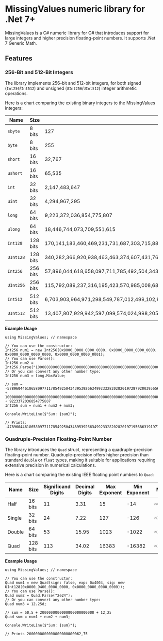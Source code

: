 ﻿# MissingValues numeric library for .Net 7+

MissingValues is a C# numeric library for C# that introduces support for large integers and higher precision floating-point numbers. It supports .Net 7 Generic Math.

## Features

### 256-Bit and 512-Bit Integers

The library implements 256-bit and 512-bit integers, for both signed (`Int256`/`Int512`) and unsigned (`UInt256`/`UInt512`) integer arithmetic operations.

Here is a chart comparing the existing binary integers to the MissingValues integers:

| Name    	| Size     	| Max Value                                                                                                                                                                                                      	| Min Value                                                                                                                                                                                                      	|
|---------	|----------	|----------------------------------------------------------------------------------------------------------------------------------------------------------------------------------------------------------------	|----------------------------------------------------------------------------------------------------------------------------------------------------------------------------------------------------------------	|
| `sbyte` 	| 8 bits   	| 127                                                                                                                                                                                                            	| -128                                                                                                                                                                                                           	|
| `byte`  	| 8 bits   	| 255                                                                                                                                                                                                            	| 0                                                                                                                                                                                                              	|
| `short`  	| 16 bits  	| 32,767                                                                                                                                                                                                         	| -32,768                                                                                                                                                                                                        	|
| `ushort`	| 16 bits  	| 65,535                                                                                                                                                                                                         	| 0                                                                                                                                                                                                              	|
| `int`		| 32 bits  	| 2,147,483,647                                                                                                                                                                                                  	| -2,147,483,648                                                                                                                                                                                                 	|
| `uint`	| 32 bits  	| 4,294,967,295                                                                                                                                                                                                  	| 0                                                                                                                                                                                                              	|
| `long`	| 64 bits  	| 9,223,372,036,854,775,807                                                                                                                                                                                      	| -9,223,372,036,854,775,808                                                                                                                                                                                     	|
| `ulong`	| 64 bits  	| 18,446,744,073,709,551,615                                                                                                                                                                                     	| 0                                                                                                                                                                                                              	|
| `Int128`	| 128 bits 	| 170,141,183,460,469,231,731,687,303,715,884,105,727                                                                                                                                                            	| −170,141,183,460,469,231,731,687,303,715,884,105,728                                                                                                                                                           	|
| `UInt128`	| 128 bits 	| 340,282,366,920,938,463,463,374,607,431,768,211,455                                                                                                                                                            	| 0                                                                                                                                                                                                              	|
| `Int256`	| 256 bits 	| 57,896,044,618,658,097,711,785,492,504,343,953,926,634,992,332,820,282,019,728,792,003,956,564,819,967                                                                                                         	| -57,896,044,618,658,097,711,785,492,504,343,953,926,634,992,332,820,282,019,728,792,003,956,564,819,968                                                                                                        	|
| `UInt256`	| 256 bits 	| 115,792,089,237,316,195,423,570,985,008,687,907,853,269,984,665,640,564,039,457,584,007,913,129,639,935                                                                                                        	| 0                                                                                                                                                                                                              	|
| `Int512`	| 512 bits 	| 6,703,903,964,971,298,549,787,012,499,102,923,063,739,682,910,296,196,688,861,780,721,860,882,015,036,773,488,400,937,149,083,451,713,845,015,929,093,243,025,426,876,941,405,973,284,973,216,824,503,042,047  	| -6,703,903,964,971,298,549,787,012,499,102,923,063,739,682,910,296,196,688,861,780,721,860,882,015,036,773,488,400,937,149,083,451,713,845,015,929,093,243,025,426,876,941,405,973,284,973,216,824,503,042,048 	|
| `UInt512`	| 512 bits 	| 13,407,807,929,942,597,099,574,024,998,205,846,127,479,365,820,592,393,377,723,561,443,721,764,030,073,546,976,801,874,298,166,903,427,690,031,858,186,486,050,853,753,882,811,946,569,946,433,649,006,084,095 	| 0                                                                                                                                                                                                              	|

**Example Usage**

	using MissingValues; // namespace
	
	// You can use the constructor:
	Int256 num1 = new Int256(0x8000_0000_0000_0000, 0x0000_0000_0000_0000, 0x0000_0000_0000_0000, 0x0000_0000_0000_0001);
	// You can use Parse():
	Int256 num2 = Int256.Parse("10000000000000000000000000000000000000000000000000000000000000000000000000000");
	// Or you can convert any other number type:
	Int256 num3 = long.MaxValue;

	// sum = -57896044618658097711785492504343953926634992332820282019728792003956564819967 + 10000000000000000000000000000000000000000000000000000000000000000000000000000 + 9223372036854775807
	Int256 sum = num1 + num2 + num3;

	Console.WriteLine($"Sum: {sum}");
	
	// Prints: -47896044618658097711785492504343953926634992332820282019719568631919710044160

### Quadruple-Precision Floating-Point Number

The library introduces the `Quad` struct, representing a quadruple-precision floating-point number. Quadruple-precision offers higher precision than standard `double` or `float` types, making it suitable for applications requiring extensive precision in numerical calculations.

Here is a chart comparing the existing IEEE floating point numbers to `Quad`:

| Name   	| Size 		| Significand Digits 	| Decimal Digits 	| Max Exponent 	| Min Exponent 	| Max Value 	| Min Value  	|
|--------	|--------	|--------------------	|----------------	|--------------	|--------------	|-----------	|------------	|
| Half   	| 16 bits  	| 11                 	| 3.31           	| 15           	| -14          	| ~65504     	| ~-65500     	|
| Single 	| 32 bits  	| 24                 	| 7.22           	| 127          	| -126         	| ~3.40e38   	| ~-3.40e38   	|
| Double 	| 64 bits  	| 53                 	| 15.95          	| 1023         	| -1022        	| ~1.80e308  	| ~-1.79e308  	|
| Quad   	| 128 bits 	| 113                	| 34.02          	| 16383        	| -16382       	| ~1.19e4932 	| ~-1.18e4932 	|

**Example Usage**

	using MissingValues; // namespace
	
	// You can use the constructor:
	Quad num1 = new Quad(sign: false, exp: 0x4004, sig: new UInt128(0x0000_9400_0000_0000, 0x0000_0000_0000_0000));
	// You can use Parse():
	Quad num2 = Quad.Parse("2e24");
	// Or you can convert any other number type:
	Quad num3 = 12.25d;

	// sum = 50,5 + 2000000000000000000000000 + 12,25
	Quad sum = num1 + num2 + num3;

	Console.WriteLine($"Sum: {sum}");
	
	// Prints 2000000000000000000000062,75
